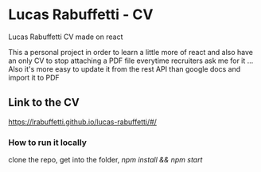 # Lucas Rabuffetti - CV
Lucas Rabuffetti CV made on react

This a personal project in order to learn a little more of react and also have an only CV to stop attaching a PDF file everytime
recruiters ask me for it ... Also it's more easy to update it from the rest API than google docs and import it to PDF

## Link to the CV
https://lrabuffetti.github.io/lucas-rabuffetti/#/

### How to run it locally

clone the repo, get into the folder, _npm install && npm start_
